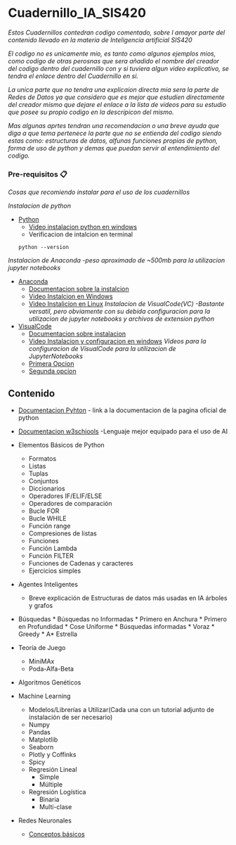 # Cuadernillo_IA_SIS420

_Estos Cuadernillos contedran codigo comentado, sobre l amayor parte del contenido llevado en la materia de Inteligencia artificial SIS420_

_El codigo no es unicamente mio, es tanto como algunos ejemplos mios, como codigo de otras perosnas que sera añadido el nombre del creador del codigo dentro del cuadernillo con y si tuviera algun video explicativo, se tendra el enlace dentro del Cuadernillo en si._

_La unica parte que no tendra una explicaion directa mia sera la parte de Redes de Datos ya que considero que es mejor que estudien directamente del creador mismo que dejare el enlace a la lista de videos para su estudio que posee su propio codigo en la descripicon del mismo._

_Mas algunas aprtes tendran una recomendacion o una breve ayuda que diga a que tema pertenece la parte que no se entienda del codigo siendo estas como: estructuras de datos, alfunas funciones propias de python, forma de uso de python y demas que puedan servir al entendimiento del codigo._

### Pre-requisitos 📋

_Cosas que recomiendo instalar para el uso de los cuadernillos_


_Instalacion de python_
* [Python](https://www.python.org/downloads/)
    * [Video instalacion python en windows](https://www.youtube.com/watch?v=nXgxe3JM7Rc)
    * Verificacion de intalcion en terminal
    ```
    python --version
    ```
_Instalacion de Anaconda -peso aproximado de ~500mb para la utilizacion jupyter notebooks_
* [Anaconda](https://www.anaconda.com/products/distribution)
   * [Documentacion sobre la instalcion](https://docs.anaconda.com/anaconda/install/index.html)
   * [Video Instalcion en Windows](https://www.youtube.com/watch?v=e9JZNc_9tTg)
   * [Video Instalicion en Linux](https://www.youtube.com/watch?v=uLXBx8whpSk)
_Instalacion de VisualCode(VC) -Bastante versatil, pero obviamente con su debida configuracion para la utilizacion de jupyter notebooks y archivos de extension python_
* [VisualCode](https://code.visualstudio.com/)
    * [Documentacion sobre instalacion](https://code.visualstudio.com/docs/setup/windows)
    * [Video Instalacion y configuracion en windows](https://www.youtube.com/watch?v=bZjulmpBIGk)
    _Videos para la configuracion de VisualCode para la utilizacion de JupyterNotebooks_
    * [Primera Opcion](https://www.youtube.com/watch?v=ZYat1is07VI)
    * [Segunda opcion](https://www.youtube.com/watch?v=fA7CFHQk6lU)


## Contenido

* [Documentacion Pyhton](https://docs.python.org/3/) - link a la documentacion de la pagina oficial de python
* [Documentacion w3schiools](https://www.w3schools.com/python/python_operators.asp) -Lenguaje mejor equipado para el uso de AI
 * Elementos Básicos de Python
	*   Formatos
	*   Listas
	*   Tuplas
	*   Conjuntos
	*   Diccionarios
	*   Operadores IF/ELIF/ELSE
	*   Operadores de comparación
	*   Bucle FOR
	*   Bucle WHILE
	*   Función range
	*   Compresiones de listas
	*   Funciones 
	*   Función Lambda
	*   Función FILTER
    *   Funciones de Cadenas y caracteres
	*   Ejercicios simples
*	Agentes Inteligentes
	- Breve explicación de Estructuras de datos más usadas en IA árboles y grafos
*	Búsquedas
	    *   Búsquedas no Informadas
	        *   Primero en Anchura
	        *   Primero en Profundidad
	        *   Cose Uniforme
	    *   Búsquedas informadas
	        *   Voraz
	        *   Greedy
	        *   A* Estrella

*	Teoría de Juego
	*   MiniMAx
	*   Poda-Alfa-Beta
*	Algoritmos Genéticos
*	Machine Learning
	*   Modelos/Librerías a Utilizar(Cada una con un tutorial adjunto de instalación de ser necesario)
	*   Numpy
	*   Pandas
	*   Matplotlib
	*   Seaborn
	*   Plotly y Coffinks
	*   Spicy
	*   Regresión Lineal
	    *   Simple
	    *   Múltiple
	*   Regresión Logística
	    *   Binaria
	    *   Multi-clase
*	Redes Neuronales
	*   [Conceptos básicos](https://www.youtube.com/watch?v=uGjD3rUwK5U&list=PLkgbkukKg_NpdJPhhHbemaWHNQCY-lmh1)